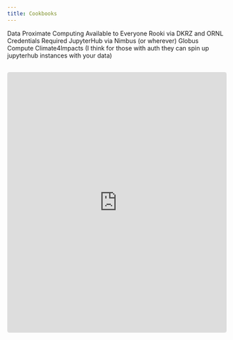 ```yaml
---
title: Cookbooks
---
```


Data Proximate Computing
Available to Everyone
Rooki via DKRZ and ORNL
Credentials Required
JupyterHub via Nimbus (or wherever)
Globus Compute
Climate4Impacts (I think for those with auth they can spin up jupyterhub instances with your data)


<iframe 
  src="https://projectpythia.org/esgf-cookbook/" 
  width="100%" 
  height="600px" 
  frameborder="0"
  style="border:1px solid #ddd; border-radius:4px; margin:1rem 0;"
  loading="lazy"
></iframe>